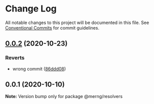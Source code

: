 # Change Log

All notable changes to this project will be documented in this file.
See [Conventional Commits](https://conventionalcommits.org) for commit guidelines.

## [0.0.2](https://github.com/AlexR0v/posts/compare/@merng/resolvers@0.0.1...@merng/resolvers@0.0.2) (2020-10-23)


### Reverts

* wrong commit ([86ddd08](https://github.com/AlexR0v/posts/commit/86ddd085c1af6172d5ff649a96893cf8c238e32a))





## 0.0.1 (2020-10-10)

**Note:** Version bump only for package @merng/resolvers
